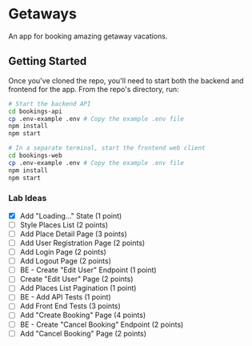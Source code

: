 # Getaways
An app for booking amazing getaway vacations.

## Getting Started

Once you've cloned the repo, you'll need to start both the backend and frontend for the app. From the repo's directory, run:

```bash
# Start the backend API
cd bookings-api
cp .env-example .env # Copy the example .env file
npm install
npm start

# In a separate terminal, start the frontend web client
cd bookings-web
cp .env-example .env # Copy the example .env file
npm install
npm start
```

### Lab Ideas
- [X] Add "Loading..." State (1 point)
- [ ] Style Places List (2 points)
- [ ] Add Place Detail Page (3 points)
- [ ] Add User Registration Page (2 points)
- [ ] Add Login Page (2 points)
- [ ] Add Logout Page (2 points)
- [ ] BE - Create "Edit User" Endpoint (1 point)
- [ ] Create "Edit User" Page (2 points)
- [ ] Add Places List Pagination (1 point)
- [ ] BE - Add API Tests (1 point)
- [ ] Add Front End Tests (3 points)
- [ ] Add "Create Booking" Page (4 points)
- [ ] BE - Create "Cancel Booking" Endpoint (2 points)
- [ ] Add "Cancel Booking" Page (2 points)
